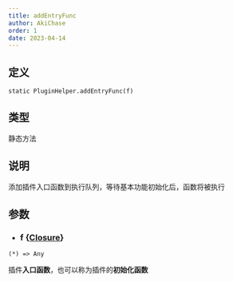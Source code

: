 ```yaml
---
title: addEntryFunc
author: AkiChase
order: 1
date: 2023-04-14
---
```

## 定义

```ahk
static PluginHelper.addEntryFunc(f)
```

## 类型

静态方法

## 说明

添加插件入口函数到执行队列，等待基本功能初始化后，函数将被执行

## 参数

- ### f \{[Closure](https://orz707.gitee.io/v2/docs/Functions.htm#closures)\}

```ahk
(*) => Any
```

插件**入口函数**，也可以称为插件的**初始化函数**